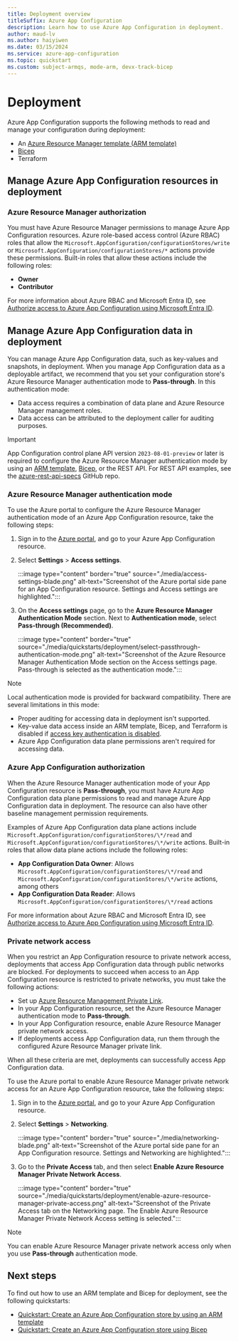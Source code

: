 ```yaml
---
title: Deployment overview
titleSuffix: Azure App Configuration
description: Learn how to use Azure App Configuration in deployment.
author: maud-lv
ms.author: haiyiwen
ms.date: 03/15/2024
ms.service: azure-app-configuration
ms.topic: quickstart
ms.custom: subject-armqs, mode-arm, devx-track-bicep
---
```


# Deployment

Azure App Configuration supports the following methods to read and manage your configuration during deployment:

- An [Azure Resource Manager template (ARM template)](./quickstart-resource-manager.md)
- [Bicep](./quickstart-bicep.md)
- Terraform

## Manage Azure App Configuration resources in deployment

### Azure Resource Manager authorization

You must have Azure Resource Manager permissions to manage Azure App Configuration resources. Azure role-based access control (Azure RBAC) roles that allow the `Microsoft.AppConfiguration/configurationStores/write` or `Microsoft.AppConfiguration/configurationStores/*` actions provide these permissions. Built-in roles that allow these actions include the following roles:

- **Owner**
- **Contributor**

For more information about Azure RBAC and Microsoft Entra ID, see [Authorize access to Azure App Configuration using Microsoft Entra ID](./concept-enable-rbac.md).

## Manage Azure App Configuration data in deployment

You can manage Azure App Configuration data, such as key-values and snapshots, in deployment. When you manage App Configuration data as a deployable artifact, we recommend that you set your configuration store's Azure Resource Manager authentication mode to **Pass-through**. In this authentication mode:

- Data access requires a combination of data plane and Azure Resource Manager management roles.
- Data access can be attributed to the deployment caller for auditing purposes.

> [!IMPORTANT]
> App Configuration control plane API version `2023-08-01-preview` or later is required to configure the Azure Resource Manager authentication mode by using an [ARM template](./quickstart-resource-manager.md), [Bicep](./quickstart-bicep.md), or the REST API. For REST API examples, see the [azure-rest-api-specs](https://github.com/Azure/azure-rest-api-specs/blob/main/specification/appconfiguration/resource-manager/Microsoft.AppConfiguration/preview/2023-08-01-preview/examples/ConfigurationStoresCreateWithDataPlaneProxy.json) GitHub repo.

### Azure Resource Manager authentication mode

To use the Azure portal to configure the Azure Resource Manager authentication mode of an Azure App Configuration resource, take the following steps:

1. Sign in to the [Azure portal](https://portal.azure.com), and go to your Azure App Configuration resource.

1. Select **Settings** > **Access settings**.

    :::image type="content" border="true" source="./media/access-settings-blade.png" alt-text="Screenshot of the Azure portal side pane for an App Configuration resource. Settings and Access settings are highlighted.":::

1. On the **Access settings** page, go to the **Azure Resource Manager Authentication Mode** section. Next to **Authentication mode**, select **Pass-through (Recommended)**.

    :::image type="content" border="true" source="./media/quickstarts/deployment/select-passthrough-authentication-mode.png" alt-text="Screenshot of the Azure Resource Manager Authentication Mode section on the Access settings page. Pass-through is selected as the authentication mode.":::

> [!NOTE]
> Local authentication mode is provided for backward compatibility. There are several limitations in this mode:
> 
> - Proper auditing for accessing data in deployment isn't supported.
> - Key-value data access inside an ARM template, Bicep, and Terraform is disabled if [access key authentication is disabled](./howto-disable-access-key-authentication.md).
> - Azure App Configuration data plane permissions aren't required for accessing data.

### Azure App Configuration authorization

When the Azure Resource Manager authentication mode of your App Configuration resource is **Pass-through**, you must have Azure App Configuration data plane permissions to read and manage Azure App Configuration data in deployment. The resource can also have other baseline management permission requirements.

Examples of Azure App Configuration data plane actions include `Microsoft.AppConfiguration/configurationStores/\*/read` and `Microsoft.AppConfiguration/configurationStores/\*/write` actions. Built-in roles that allow data plane actions include the following roles:

- **App Configuration Data Owner**: Allows `Microsoft.AppConfiguration/configurationStores/\*/read` and `Microsoft.AppConfiguration/configurationStores/\*/write` actions, among others
- **App Configuration Data Reader**: Allows `Microsoft.AppConfiguration/configurationStores/\*/read` actions

For more information about Azure RBAC and Microsoft Entra ID, see [Authorize access to Azure App Configuration using Microsoft Entra ID](./concept-enable-rbac.md).

### Private network access

When you restrict an App Configuration resource to private network access, deployments that access App Configuration data through public networks are blocked. For deployments to succeed when access to an App Configuration resource is restricted to private networks, you must take the following actions:

- Set up [Azure Resource Management Private Link](../azure-resource-manager/management/create-private-link-access-portal.md).
- In your App Configuration resource, set the Azure Resource Manager authentication mode to **Pass-through**.
- In your App Configuration resource, enable Azure Resource Manager private network access.
- If deployments access App Configuration data, run them through the configured Azure Resource Manager private link.

When all these criteria are met, deployments can successfully access App Configuration data.

To use the Azure portal to enable Azure Resource Manager private network access for an Azure App Configuration resource, take the following steps:

1. Sign in to the [Azure portal](https://portal.azure.com), and go to your Azure App Configuration resource.

1. Select **Settings** > **Networking**.

    :::image type="content" border="true" source="./media/networking-blade.png" alt-text="Screenshot of the Azure portal side pane for an App Configuration resource. Settings and Networking are highlighted.":::

1. Go to the **Private Access** tab, and then select **Enable Azure Resource Manager Private Network Access**. 

    :::image type="content" border="true" source="./media/quickstarts/deployment/enable-azure-resource-manager-private-access.png" alt-text="Screenshot of the Private Access tab on the Networking page. The Enable Azure Resource Manager Private Network Access setting is selected.":::

> [!NOTE]
> You can enable Azure Resource Manager private network access only when you use **Pass-through** authentication mode.

## Next steps

To find out how to use an ARM template and Bicep for deployment, see the following quickstarts:

- [Quickstart: Create an Azure App Configuration store by using an ARM template](./quickstart-resource-manager.md)
- [Quickstart: Create an Azure App Configuration store using Bicep](./quickstart-bicep.md)

